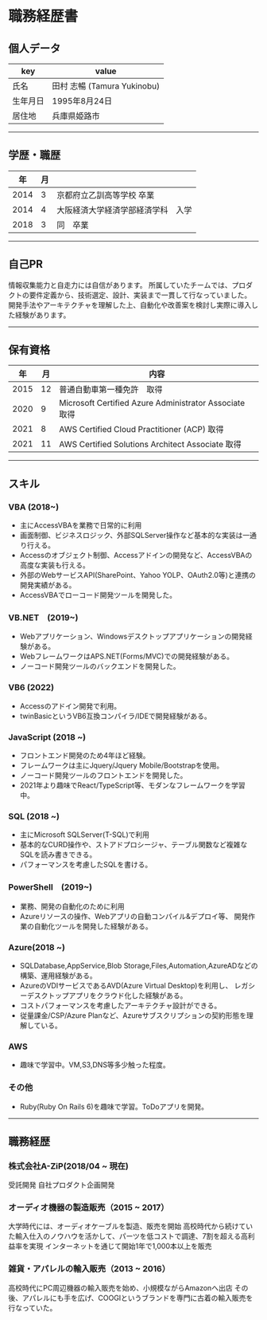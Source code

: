# 職務経歴書

## 個人データ

|key|value|
|---|---|
|氏名|田村 志暢 (Tamura Yukinobu)|
|生年月日|1995年8月24日|
|居住地|兵庫県姫路市|
---

## 学歴・職歴

|年|月||
|---|---|---|
|2014|3|京都府立乙訓高等学校 卒業|
|2014|4|大阪経済大学経済学部経済学科　入学|
|2018|3|同　卒業|

---

## 自己PR

情報収集能力と自走力には自信があります。
所属していたチームでは、プロダクトの要件定義から、技術選定、設計、実装まで一貫して行なっていました。
開発手法やアーキテクチャを理解した上、自動化や改善案を検討し実際に導入した経験があります。

---

## 保有資格

|年|月|内容|
|---|---|---|
|2015|12|普通自動車第一種免許　取得|
|2020|9|Microsoft Certified Azure Administrator Associate 取得|
|2021|8|AWS Certified Cloud Practitioner (ACP) 取得|
|2021|11|AWS Certified Solutions Architect Associate 取得|
---

## スキル

### VBA (2018~)

- 主にAccessVBAを業務で日常的に利用
- 画面制御、ビジネスロジック、外部SQLServer操作など基本的な実装は一通り行える。
- Accessのオブジェクト制御、Accessアドインの開発など、AccessVBAの高度な実装も行える。
- 外部のWebサービスAPI(SharePoint、Yahoo YOLP、OAuth2.0等)と連携の開発実績がある。
- AccessVBAでローコード開発ツールを開発した。

### VB.NET　(2019~)

- Webアプリケーション、Windowsデスクトップアプリケーションの開発経験がある。
- WebフレームワークはAPS.NET(Forms/MVC)での開発経験がある。
- ノーコード開発ツールのバックエンドを開発した。

### VB6 (2022)

- Accessのアドイン開発で利用。
- twinBasicというVB6互換コンパイラ/IDEで開発経験がある。

### JavaScript (2018 ~)

- フロントエンド開発のため4年ほど経験。
- フレームワークは主にJquery/Jquery Mobile/Bootstrapを使用。
- ノーコード開発ツールのフロントエンドを開発した。
- 2021年より趣味でReact/TypeScript等、モダンなフレームワークを学習中。

### SQL (2018 ~)

- 主にMicrosoft SQLServer(T-SQL)で利用
- 基本的なCURD操作や、ストアドプロシージャ、テーブル関数など複雑なSQLを読み書きできる。
- パフォーマンスを考慮したSQLを書ける。

### PowerShell　(2019~)

- 業務、開発の自動化のために利用
- Azureリソースの操作、Webアプリの自動コンパイル&デプロイ等、
  開発作業の自動化ツールを開発した経験がある。

### Azure(2018 ~)

- SQLDatabase,AppService,Blob Storage,Files,Automation,AzureADなどの構築、運用経験がある。
- AzureのVDIサービスであるAVD(Azure Virtual Desktop)を利用し、
  レガシーデスクトップアプリをクラウド化した経験がある。
- コストパフォーマンスを考慮したアーキテクチャ設計ができる。
- 従量課金/CSP/Azure Planなど、Azureサブスクリプションの契約形態を理解している。

### AWS

- 趣味で学習中。VM,S3,DNS等多少触った程度。

### その他

- Ruby(Ruby On Rails 6)を趣味で学習。ToDoアプリを開発。

---

## 職務経歴

### 株式会社A-ZiP(2018/04 ~ 現在)

受託開発
自社プロダクト企画開発

### オーディオ機器の製造販売（2015 ~ 2017）

大学時代には、オーディオケーブルを製造、販売を開始
高校時代から続けていた輸入仕入のノウハウを活かして、パーツを低コストで調達、7割を超える高利益率を実現
インターネットを通じて開始1年で1,000本以上を販売

### 雑貨・アパレルの輸入販売（2013 ~ 2016）

高校時代にPC周辺機器の輸入販売を始め、小規模ながらAmazonへ出店
その後、アパレルにも手を広げ、COOGIというブランドを専門に古着の輸入販売を行なっていた。
